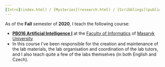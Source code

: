 ```yaml
---
[Intro](index.html) / [Mysteries](research.html) / [Scribblings](publications.html) / [Preaching](teaching.html) / [Boring](bio.html) / [Other](life.html) / [Where?](contact.html)
---
```


As of the **Fall** semester of **2020**, I teach the following course:
- [**PB016 Artificial Intelligence I**](https://is.muni.cz/course/fi/podzim2020/PB016) at the [Faculty of Informatics](https://www.fi.muni.cz/) of [Masaryk University](https://www.muni.cz/)
 - In this course I've been responsible for the creation and maintenance of the lab materials, the lab organisation and coordination of the lab tutors, and I also teach quite a few of the labs themselves (in both English and Czech).

